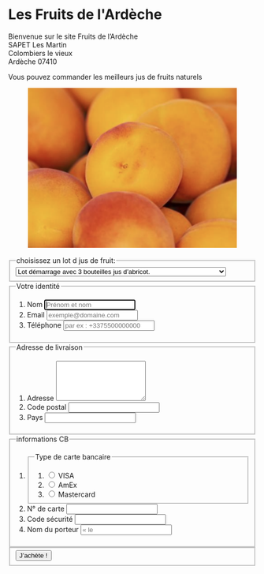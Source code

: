 # Les Fruits de l'Ardèche 
<HTML>
<HEAD>
		<TITLE>Les Fruits de l’Ardèche</TITLE>
</HEAD>

<BODY>
		Bienvenue sur le site Fruits de l’Ardèche
<br>
  		SAPET Les Martin
<br>
                Colombiers le vieux 
<br>
		Ardèche 07410
<BR>


Vous pouvez commander les meilleurs jus de fruits naturels
   <figure> <img src="abricot.png"  alt="abricot">  </figure>

<form>
  <fieldset>
    <legend>choisissez un lot d jus de fruit:</legend>
    <select name=jus  id=jus-select autocomplete=off required>
    <option value=individuel_demarrage_essai>Lot démarrage avec 3 bouteilles jus d’abricot.</option>
    <option value=famille_demarrage_essai>Lot démarrage famille avec 6 bouteilles jus d’abricot.</option>
    <option value=entreprise_demarrage_essai>Lot démarrage Restaurant/Brasserie avec 20 bouteilles jus d’abricot.</option>
    <option value=lot-dix>Lot de 10 bouteilles jus d’abricot.</option>
    <option value=lot-vingt>Lot de 20 bouteilles jus d’abricot.</option>
    <option value=lot-trente>Lot de 30 bouteilles jus d’abricot.</option>
    <option value=lot-cinquante>Lot de 50 bouteilles jus d’abricot.</option>
    <option value=lot-cent>Lot de 100 bouteilles jus d’abricot.</option>
</select>
</fieldset>
</form>

<form id=paiement>
  <fieldset>
    <legend>Votre identité</legend>
    <ol>
      <li>
        <label for=nom> Nom</label>
        <input id=nom name=nom type=text placeholder="Prénom et nom" required autofocus>
      </li>
      <li>
        <label for=email>Email</label>
        <input id=email name=email type=email placeholder="exemple@domaine.com" required>
      </li>
      <li>
        <label for=telephone>Téléphone</label>
        <input id=telephone name=telephone type=tel placeholder="par ex&nbsp;: +3375500000000" required>
      </li>
    </ol>
  </fieldset>

  <fieldset>
    <legend>Adresse de livraison</legend>
      <ol>
        <li>
          <label for=adresse>Adresse</label>
          <textarea id=adresse name=adresse rows=5 required></textarea>
        </li>
        <li>
          <label for=codepostal>Code postal</label>
          <input id=codepostal name=codepostal type=text required>
        </li>
          <li>
          <label for=pays>Pays</label>
          <input id=pays name=pays type=text required>
        </li>
      </ol>
    </fieldset>
  <fieldset>
    <legend>informations CB</legend>
    <ol>
      <li>
        <fieldset>
          <legend>Type de carte bancaire</legend>
          <ol>
            <li>
              <input id=visa name=type_de_carte type=radio>
              <label for=visa>VISA</label>
            </li>
            <li>
              <input id=amex name=type_de_carte type=radio>
              <label for=amex>AmEx</label>
            </li>
            <li>
              <input id=mastercard name=type_de_carte type=radio>
              <label for=mastercard>Mastercard</label>
            </li>
          </ol>
        </fieldset>
      </li>
      <li>
        <label for=numero_de_carte>N° de carte</label>
        <input id=numero_de_carte name=numero_de_carte type=number required>
      </li>
      <li>
        <label for=securite>Code sécurité</label>
        <input id=securite name=securite type=number required>
      </li>
      <li>
        <label for=nom_porteur>Nom du porteur</label>
        <input id=nom_porteur name=nom_porteur type=text placeholder=« le nom que sur la carte" required>
      </li>
    </ol>
  </fieldset>

  <fieldset>
    <button type=submit>J’achète !</button>
  </fieldset>
</form>
</BODY>
</HTML>
